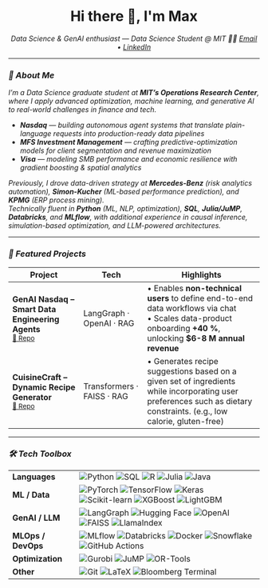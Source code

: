 <!-- Profile README for Maximilian Knuth -->
<h1 align="center">Hi there 👋, I'm Max</h1>

<p align="center">
  <em>Data Science & GenAI enthusiast — Data Science Student @ MIT 🧑‍💻
  <a href="mailto:mknuth@mit.edu">Email</a> •
  <a href="https://www.linkedin.com/in/maximilianknuth/">LinkedIn</a> 
</p>

---

### 👋 About Me
I’m a Data Science graduate student at **MIT’s Operations Research Center**, where I apply advanced optimization, machine learning, and generative AI to real-world challenges in finance and tech.

- **Nasdaq** — building autonomous agent systems that translate plain-language requests into production-ready data pipelines  
- **MFS Investment Management** — crafting predictive-optimization models for client segmentation and revenue maximization  
- **Visa** — modeling SMB performance and economic resilience with gradient boosting & spatial analytics  

Previously, I drove data-driven strategy at **Mercedes-Benz** (risk analytics automation), **Simon-Kucher** (ML-based performance prediction), and **KPMG** (ERP process mining).  
Technically fluent in **Python** (ML, NLP, optimization), **SQL**, **Julia/JuMP**, **Databricks**, and **MLflow**, with additional experience in causal inference, simulation-based optimization, and LLM-powered architectures.

---


### 🌟 Featured Projects

| Project | Tech | Highlights |
|---------|------|-----------|
| **GenAI Nasdaq – Smart Data Engineering Agents**<br><sup><a href="https://github.com/MaximilianKnuth/GenAI_Nasdaq">🔗 Repo</a></sup> | LangGraph · OpenAI · RAG | • Enables **non-technical users** to define end-to-end data workflows via chat<br>• Scales data-product onboarding **+40 %**, unlocking **$6-8 M annual revenue** |
| **CuisineCraft – Dynamic Recipe Generator**<br><sup><a href="https://github.com/MaximilianKnuth/CuisineCraft">🔗 Repo</a></sup> | Transformers · FAISS · RAG | • Generates recipe suggestions based on a given set of ingredients while incorporating user preferences such as dietary constraints. (e.g., low calorie, gluten-free) |

---

### 🛠️ Tech Toolbox
<div align="center">

| | |
|--|--|
| **Languages** | ![Python](https://img.shields.io/badge/-Python-3776AB?style=flat&logo=python&logoColor=white) ![SQL](https://img.shields.io/badge/-SQL-4479A1?style=flat&logo=postgresql&logoColor=white) ![R](https://img.shields.io/badge/-R-276DC3?style=flat&logo=r&logoColor=white) ![Julia](https://img.shields.io/badge/-Julia-9558B2?style=flat&logo=julia&logoColor=white) ![Java](https://img.shields.io/badge/-Java-E76F00?style=flat&logo=openjdk&logoColor=white) |
| **ML / Data** | ![PyTorch](https://img.shields.io/badge/-PyTorch-EE4C2C?style=flat&logo=pytorch&logoColor=white) ![TensorFlow](https://img.shields.io/badge/-TensorFlow-FF6F00?style=flat&logo=tensorflow&logoColor=white) ![Keras](https://img.shields.io/badge/-Keras-D00000?style=flat&logo=keras&logoColor=white) ![Scikit-learn](https://img.shields.io/badge/-Scikit--learn-F7931E?style=flat&logo=scikitlearn&logoColor=white) ![XGBoost](https://img.shields.io/badge/-XGBoost-EC0000?style=flat) ![LightGBM](https://img.shields.io/badge/-LightGBM-015B30?style=flat) |
| **GenAI / LLM** | ![LangGraph](https://img.shields.io/badge/-LangGraph-000?style=flat) ![Hugging Face](https://img.shields.io/badge/-HuggingFace-FFCC00?style=flat&logo=huggingface&logoColor=black) ![OpenAI](https://img.shields.io/badge/-OpenAI-412991?style=flat&logo=openai&logoColor=white) ![FAISS](https://img.shields.io/badge/-FAISS-009688?style=flat) ![LlamaIndex](https://img.shields.io/badge/-LlamaIndex-00A99D?style=flat) |
| **MLOps / DevOps** | ![MLflow](https://img.shields.io/badge/-MLflow-0094f0?style=flat) ![Databricks](https://img.shields.io/badge/-Databricks-EF3A25?style=flat&logo=databricks&logoColor=white) ![Docker](https://img.shields.io/badge/-Docker-2496ED?style=flat&logo=docker&logoColor=white) ![Snowflake](https://img.shields.io/badge/-Snowflake-56B9FF?style=flat&logo=snowflake&logoColor=white) ![GitHub Actions](https://img.shields.io/badge/-GitHub%20Actions-2088FF?style=flat&logo=githubactions&logoColor=white) |
| **Optimization** | ![Gurobi](https://img.shields.io/badge/-Gurobi-CC0000?style=flat) ![JuMP](https://img.shields.io/badge/-JuMP-3E7CB1?style=flat) ![OR-Tools](https://img.shields.io/badge/-OR--Tools-185C37?style=flat) |
| **Other** | ![Git](https://img.shields.io/badge/-Git-F05032?style=flat&logo=git&logoColor=white) ![LaTeX](https://img.shields.io/badge/-LaTeX-008080?style=flat&logo=latex&logoColor=white) ![Bloomberg Terminal](https://img.shields.io/badge/-Bloomberg-5B5B5B?style=flat) |

</div>

